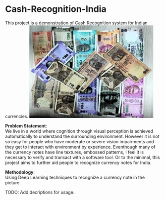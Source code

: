 # Cash-Recognition-India
This project is a demonstration of Cash Recognition system for Indian currencies.
![Banner](https://github.com/Varun-GP/Cash-Recognition-India/raw/master/demo_app/cash_pic.jpg)

**Problem Statement**:       
    We live in a world where cognition through visual perception is achieved automatically to understand the surrounding environment. However it is not so easy for people who have moderate or severe vision impairments and they get to interact with environment by experience. Eventhough many of the currency notes have line textures, embossed patterns, I feel it is necessary to verify and transact with a software tool. Or to the minimal, this project aims to further aid people to recognize currency notes for India.

**Methodology**:       
   Using Deep Learning techniques to recognize a currency note in the picture.
   
   TODO: Add decriptions for usage. 
